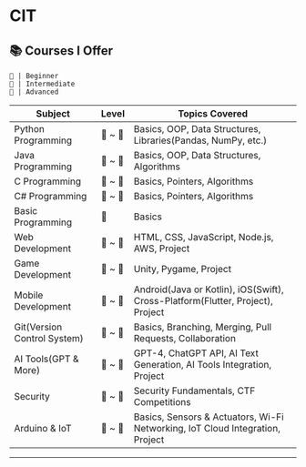 # CIT
## 📚 Courses I Offer
```
🔰 | Beginner
🌟 | Intermediate
🚀 | Advanced
```

| **Subject**                   | **Level** | **Topics Covered**                                  |
|-------------------------------|-----------|-----------------------------------------------------|
| Python Programming            | 🔰 ~ 🚀   | Basics, OOP, Data Structures, Libraries(Pandas, NumPy, etc.) |
| Java Programming              | 🔰 ~ 🌟   | Basics, OOP, Data Structures, Algorithms |
| C Programming                 | 🔰 ~ 🌟   | Basics, Pointers, Algorithms |
| C# Programming                | 🔰 ~ 🌟   | Basics, Pointers, Algorithms |
| Basic Programming             | 🔰        | Basics |
| Web Development               | 🔰 ~ 🚀   | HTML, CSS, JavaScript, Node.js, AWS, Project |
| Game Development              | 🔰 ~ 🌟   | Unity, Pygame, Project |
| Mobile Development            | 🔰 ~ 🚀   | Android(Java or Kotlin), iOS(Swift), Cross-Platform(Flutter, Project), Project |
| Git(Version Control System)   | 🔰 ~ 🌟   | Basics, Branching, Merging, Pull Requests, Collaboration |
| AI Tools(GPT & More)          | 🔰 ~ 🚀   | GPT-4, ChatGPT API, AI Text Generation, AI Tools Integration, Project |
| Security                      | 🔰 ~ 🌟   | Security Fundamentals, CTF Competitions
| Arduino & IoT                 | 🔰 ~ 🚀   | Basics, Sensors & Actuators, Wi-Fi Networking, IoT Cloud Integration, Project
---